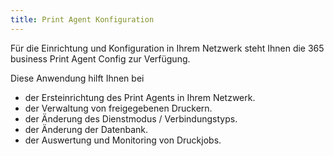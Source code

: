 ```yaml
---
title: Print Agent Konfiguration
---
```


Für die Einrichtung und Konfiguration in Ihrem Netzwerk steht Ihnen die 365 business Print Agent Config zur Verfügung.

Diese Anwendung hilft Ihnen bei
* der Ersteinrichtung des Print Agents in Ihrem Netzwerk.
* der Verwaltung von freigegebenen Druckern.
* der Änderung des Dienstmodus / Verbindungstyps.
* der Änderung der Datenbank.
* der Auswertung und Monitoring von Druckjobs.



